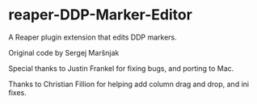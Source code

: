 # reaper-DDP-Marker-Editor
A Reaper plugin extension that edits DDP markers.

Original code by Sergej Maršnjak

Special thanks to Justin Frankel for fixing bugs, and porting to Mac.

Thanks to Christian Fillion for helping add column drag and drop, and ini fixes.
